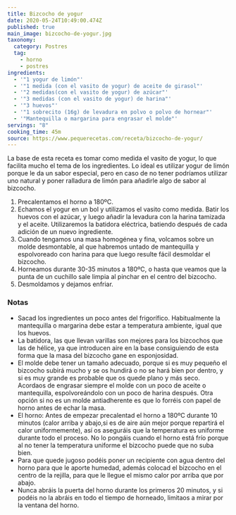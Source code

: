 ```yaml
---
title: Bizcocho de yogur
date: 2020-05-24T10:49:00.474Z
published: true
main_image: bizcocho-de-yogur.jpg
taxonomy:
  category: Postres
  tag:
    - horno
    - postres
ingredients:
  - '"1 yogur de limón"'
  - '"1 medida (con el vasito de yogur) de aceite de girasol"'
  - '"2 medidas(con el vasito de yogur) de azúcar"'
  - '"3 medidas (con el vasito de yogur) de harina"'
  - '"3 huevos"'
  - '"1 sobrecito (16g) de levadura en polvo o polvo de hornear"'
  - '"Mantequilla o margarina para engrasar el molde"'
servings: "8"
cooking_time: 45m
source: https://www.pequerecetas.com/receta/bizcocho-de-yogur/
---
```

La base de esta receta es tomar como medida el vasito de yogur, lo que facilita mucho el tema de los ingredientes. Lo ideal es utilizar yogur de limón porque le da un sabor especial, pero en caso de no tener podríamos utilizar uno natural y poner ralladura de limón para añadirle algo de sabor al bizcocho.

1. Precalentamos el horno a 180ºC.
2. Echamos el yogur en un bol y utilizamos el vasito como medida. Batir los huevos con el azúcar, y luego añadir la levadura con la harina tamizada y el aceite. Utilizaremos la batidora eléctrica, batiendo después de cada adición de un nuevo ingrediente.
3. Cuando tengamos una masa homogénea y fina, volcamos sobre un molde desmontable, al que habremos untado de mantequilla y espolvoreado con harina para que luego resulte fácil desmoldar el bizcocho.
4. Horneamos durante 30-35 minutos a 180ºC, o hasta que veamos que la punta de un cuchillo sale limpia al pinchar en el centro del bizcocho.
5. Desmoldamos y dejamos enfriar.

### Notas

- Sacad los ingredientes un poco antes del frigorífico. Habitualmente la mantequilla o margarina debe estar a temperatura ambiente, igual que los huevos.
- La batidora, las que llevan varillas son mejores para los bizcochos que las de hélice, ya que introducen aire en la base consiguiendo de esta forma que la masa del bizcocho gane en esponjosidad.
- El molde debe tener un tamaño adecuado, porque si es muy pequeño el bizcocho subirá mucho y se os hundirá o no se hará bien por dentro, y si es muy grande es probable que os quede plano y más seco. Acordaos de engrasar siempre el molde con un poco de aceite o mantequilla, espolvoreándolo con un poco de harina después. Otra opción si no es un molde antiadherente es que lo forréis con papel de horno antes de echar la masa.
- El horno: Antes de empezar precalentad el horno a 180ºC durante 10 minutos (calor arriba y abajo,si es de aire aún mejor porque repartirá el calor uniformemente), así os aseguráis que la temperatura es uniforme durante todo el proceso. No lo pongáis cuando el horno está frío porque al no tener la temperatura uniforme el bizcocho puede que no suba bien.
- Para que quede jugoso podéis poner un recipiente con agua dentro del horno para que le aporte humedad, además colocad el bizcocho en el centro de la rejilla, para que le llegue el mismo calor por arriba que por abajo.
- Nunca abráis la puerta del horno durante los primeros 20 minutos, y si podéis no la abráis en todo el tiempo de horneado, limitaos a mirar por la ventana del horno.
